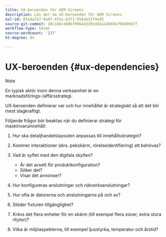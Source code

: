 ```yaml
---
title: UX-beroenden för AEM Screens
description: Läs mer om UX-beroenden för AEM Screens.
exl-id: 05a4a7a7-0a97-47a1-b371-056ab31f4ed5
source-git-commit: 10c168cd00b79964d229e3d2a14049e799d89d77
workflow-type: tm+mt
source-wordcount: '137'
ht-degree: 0%

---
```


# UX-beroenden {#ux-dependencies}

>[!NOTE]
>
>En typisk aktör inom denna verksamhet är en marknadsförings-/affärsstrategi.

UX-beroenden definierar var och hur innehållet är strategiskt så att det blir mest slagkraftigt.

Följande frågor bör beaktas när du definierar strategi för maskinvaruinnehåll:

1. Hur ska detaljhandelslayouten anpassas till innehållsstrategin?

1. Kommer interaktioner (dvs. pekskärm, rörelseidentifiering) att behövas?

1. Vad är syftet med den digitala skylten?

   * Är det avsett för produktkonfiguration?
   * Söker det?
   * Visar det annonser?

1. Hur konfigureras anslutningar och nätverksanslutningar?

1. Hur ofta är datorerna och anslutningarna på och av?

1. Stöder fixturen tillgänglighet?

1. Krävs det flera enheter för en skärm (till exempel flera zoner, extra stora ritytor)?

1. Vilka är miljöaspekterna, till exempel ljusstyrka, temperatur och årstid?
